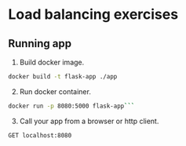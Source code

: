 # Load balancing exercises

## Running app

1. Build docker image.

```bash
docker build -t flask-app ./app
```

2. Run docker container.

```bash
docker run -p 8080:5000 flask-app```
```

3. Call your app from a browser or http client.

```http request
GET localhost:8080
```
